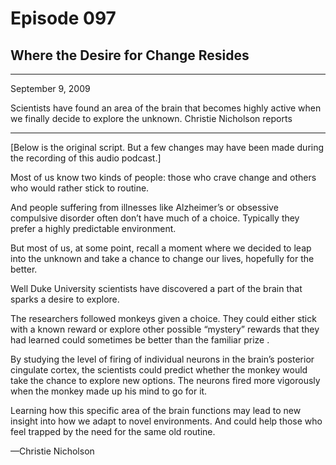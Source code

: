 # Episode 097

## Where the Desire for Change Resides

---

September 9, 2009

Scientists have found an area of the brain that becomes highly active when we finally decide to explore the unknown. Christie Nicholson reports

---

[Below is the original script. But a few changes may have been made during the recording of this audio podcast.]

Most of us know two kinds of people: those who crave change and others who would rather stick to routine.

And people suffering from illnesses like Alzheimer’s or obsessive compulsive disorder often don’t have much of a choice. Typically they prefer a highly predictable environment.

But most of us, at some point, recall a moment where we decided to leap into the unknown and take a chance to change our lives, hopefully for the better.

Well Duke University scientists have discovered a part of the brain that sparks a desire to explore.

The researchers followed monkeys given a choice. They could either stick with a known reward or explore other possible “mystery” rewards that they had learned could sometimes be better than the familiar prize .

By studying the level of firing of individual neurons in the brain’s posterior cingulate cortex, the scientists could predict whether the monkey would take the chance to explore new options. The neurons fired more vigorously when the monkey made up his mind to go for it.

Learning how this specific area of the brain functions may lead to new insight into how we adapt to novel environments. And could help those who feel trapped by the need for the same old routine.

—Christie Nicholson

